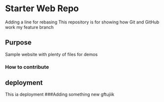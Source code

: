 




# Starter Web Repo
Adding a line for rebasing
This repository is for showing how Git and GitHub work
my feature branch
## Purpose

Sample website with plenty of files for demos
 ### How to contribute

## deployment
This ia deployment
###Adding something new
gftujiik
